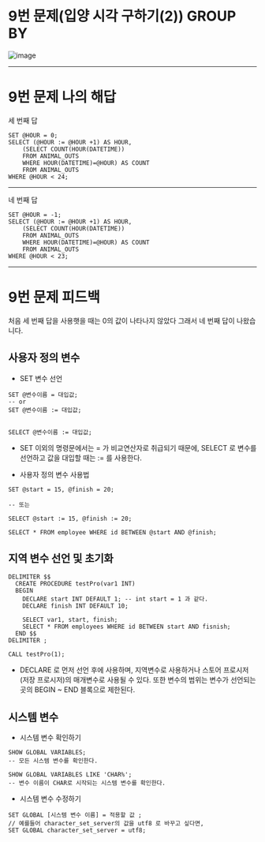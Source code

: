 # 9번 문제(입양 시각 구하기(2)) GROUP BY
![image](https://user-images.githubusercontent.com/97568475/191909118-8c5cd999-5405-4916-8aad-9c9b0823a12b.png)

* * *
# 9번 문제 나의 해답
세 번째 답
```
SET @HOUR = 0;
SELECT (@HOUR := @HOUR +1) AS HOUR,
    (SELECT COUNT(HOUR(DATETIME)) 
    FROM ANIMAL_OUTS 
    WHERE HOUR(DATETIME)=@HOUR) AS COUNT 
    FROM ANIMAL_OUTS
WHERE @HOUR < 24;
```
* * *
네 번째 답
```
SET @HOUR = -1;
SELECT (@HOUR := @HOUR +1) AS HOUR,
    (SELECT COUNT(HOUR(DATETIME)) 
    FROM ANIMAL_OUTS 
    WHERE HOUR(DATETIME)=@HOUR) AS COUNT 
    FROM ANIMAL_OUTS
WHERE @HOUR < 23;
```
* * * 
# 9번 문제 피드백

처음 세 번째 답을 사용햇을 때는 0의 값이 나타나지 않았다
그래서 네 번째 답이 나왔습니다.

## 사용자 정의 변수

* SET 변수 선언
```
SET @변수이름 = 대입값; 
-- or 
SET @변수이름 := 대입값;
 
 
SELECT @변수이름 := 대입값;
```
 * SET 이외의 명령문에서는 = 가 비교연산자로 취급되기 때문에, SELECT 로 변수를 선언하고 값을 대입할 때는 := 를 사용한다.

* 사용자 정의 변수 사용법
``` 
SET @start = 15, @finish = 20;

-- 또는
 
SELECT @start := 15, @finish := 20;
 
SELECT * FROM employee WHERE id BETWEEN @start AND @finish;
```

## 지역 변수 선언 및 초기화
```
DELIMITER $$
  CREATE PROCEDURE testPro(var1 INT)
  BEGIN
    DECLARE start INT DEFAULT 1; -- int start = 1 과 같다.
    DECLARE finish INT DEFAULT 10;
 
    SELECT var1, start, finish;
    SELECT * FROM employees WHERE id BETWEEN start AND fisnish;
  END $$
DELIMITER ;
 
CALL testPro(1);
```

* DECLARE 로 먼저 선언 후에 사용하며, 지역변수로 사용하거나 스토어 프로시저(저장 프로시저)의 매개변수로 사용될 수 있다. 또한 변수의 범위는 변수가 선언되는 곳의 BEGIN ~ END 블록으로 제한된다.

## 시스템 변수
* 시스템 변수 확인하기
```
SHOW GLOBAL VARIABLES; 
-- 모든 시스템 변수를 확인한다.
 
SHOW GLOBAL VARIABLES LIKE 'CHAR%'; 
-- 변수 이름이 CHAR로 시작되는 시스템 변수를 확인한다.
```

* 시스템 변수 수정하기
```
SET GLOBAL [시스템 변수 이름] = 적용할 값 ;
// 예를들어 character_set_server의 값을 utf8 로 바꾸고 싶다면,
SET GLOBAL character_set_server = utf8;
```

